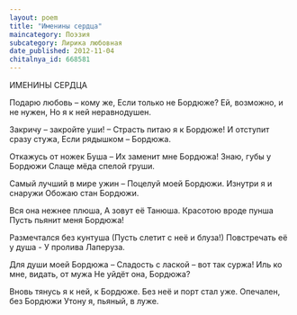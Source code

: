 ```yaml
---
layout: poem
title: "Именины сердца"
maincategory: Поэзия
subcategory: Лирика любовная
date_published: 2012-11-04
chitalnya_id: 668581
---
```




ИМЕНИНЫ СЕРДЦА

Подарю любовь – кому же,
Если только не Бордюже?
Ей, возможно, и не нужен,
Но я к ней неравнодушен.

Закричу – закройте уши! – 
Страсть питаю я к Бордюже!
 И отступит сразу стужа,
Если рядышком – Бордюжа.

Откажусь от ножек Буша –
Их заменит мне Бордюжа!
Знаю, губы у Бордюжи
Слаще мёда спелой груши.

Самый лучший в мире ужин –
Поцелуй моей Бордюжи.
Изнутри я и снаружи
Обожаю стан Бордюжи.

Вся она нежнее плюша,
А зовут её Танюша.
Красотою вроде пунша
Пусть пьянит меня Бордюжа!

Размечтался без кунтуша
(Пусть слетит с неё и блуза!)
Повстречать её у душа - 
У пролива Лаперуза.

Для души моей Бордюжа – 
Сладость с лаской – вот так суржа!
Иль ко мне, видать, от мужа
Не уйдёт она, Бордюжа?

Вновь тянусь я к ней, к Бордюже.
Без неё и порт стал уже.
Опечален, без Бордюжи
Утону я, пьяный, в луже.






